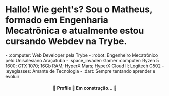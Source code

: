 <h1>Hallo! Wie geht's? Sou o Matheus, formado em Engenharia Mecatrônica e atualmente estou cursando Webdev na Trybe.</h1>
- :computer: Web Developer pela Trybe
- :robot: Engenheiro Mecatrônico pelo Unisalesiano Araçatuba
- :space_invader: Gamer :computer: Ryzen 5 1600; GTX 1070; 16Gb RAM; HyperX Mars; HyperX Cloud II; Logitech G502
- :eyeglasses: Amante de Tecnologia
- :dart: Sempre tentando aprender e evoluir

<h4 align="center"> 
	🚧  Profile 🚀 Em construção...  🚧
</h4>
